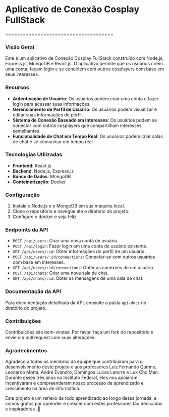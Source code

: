 # Aplicativo de Conexão Cosplay FullStack
=====================================

### Visão Geral
Este é um aplicativo de Conexão Cosplay FullStack construído com Node.js, Express.js, MongoDB e React.js. O aplicativo permite que os usuários criem uma conta, façam login e se conectem com outros cosplayers com base em seus interesses.

### Recursos
* **Autenticação de Usuário**: Os usuários podem criar uma conta e fazer login para acessar suas informações.
* **Gerenciamento de Perfil de Usuário**: Os usuários podem visualizar e editar suas informações de perfil.
* **Sistema de Conexão Baseado em Interesses**: Os usuários podem se conectar com outros cosplayers que compartilham interesses semelhantes.
* **Funcionalidade de Chat em Tempo Real**: Os usuários podem criar salas de chat e se comunicar em tempo real.

### Tecnologias Utilizadas
* **Frontend**: React.js
* **Backend**: Node.js, Express.js
* **Banco de Dados**: MongoDB
* **Conteinerização**: Docker

### Configuração
1. Instale o Node.js e o MongoDB em sua máquina local.
2. Clone o repositório e navegue até o diretório do projeto.
3. Configure o docker e seja feliz 

### Endpoints da API
* `POST /api/users`: Criar uma nova conta de usuário.
* `POST /api/login`: Fazer login em uma conta de usuário existente.
* `GET /api/users/:id`: Obter informações do perfil de um usuário.
* `POST /api/users/:id/connections`: Conectar-se com outros usuários com base em interesses.
* `GET /api/users/:id/connections`: Obter as conexões de um usuário.
* `POST /api/chats`: Criar uma nova sala de chat.
* `GET /api/chats/:id`: Obter as mensagens de uma sala de chat.

### Documentação da API
Para documentação detalhada da API, consulte a pasta `api-docs` no diretório do projeto.

### Contribuições
Contribuições são bem-vindas! Por favor, faça um fork do repositório e envie um pull request com suas alterações.

### Agradecimentos
Agradeço a todos os membros da equipe que contribuíram para o desenvolvimento deste projeto e aos professores Luiz Fernando Quirino, Leonardo Motta, André Evandro, Domingos Lucas Latorre e Luk Cho Man. Durante esses três anos no Instituto Federal, eles nos apoiaram, incentivaram e compreenderam nosso processo de aprendizado e crescimento na área de informática.

Este projeto é um reflexo de todo aprendizado ao longo dessa jornada, e somos gratos por aprender e crescer com estes professores tão dedicados e inspiradores .🙌